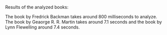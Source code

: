 Results of the analyzed books:

The book by Fredrick Backman takes around 800 milliseconds to analyze.
The book by Geaorge R. R. Martin takes around 7.1 seconds
and the book by Lynn Flewelling around 7.4 seconds.
